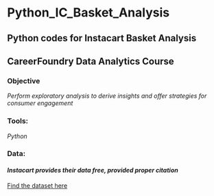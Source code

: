 # Python_IC_Basket_Analysis
## Python codes for Instacart Basket Analysis
## CareerFoundry Data Analytics Course

### Objective
*Perform exploratory analysis to derive insights and offer strategies for consumer engagement*

### Tools:
*Python*

### Data:
#### *Instacart provides their data free, provided proper citation*
[Find the dataset here](https://www.instacart.com/datasets/grocery-shopping-2017)

